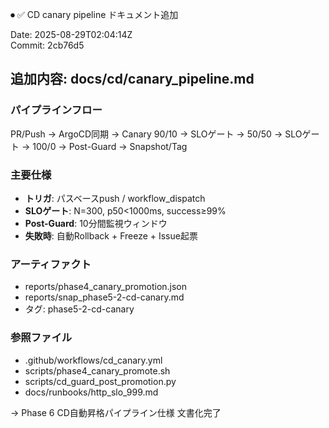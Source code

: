 ⏺ ✅ CD canary pipeline ドキュメント追加

Date: 2025-08-29T02:04:14Z  
Commit: 2cb76d5

## 追加内容: docs/cd/canary_pipeline.md

### パイプラインフロー
PR/Push → ArgoCD同期 → Canary 90/10 → SLOゲート → 50/50 → SLOゲート → 100/0 → Post-Guard → Snapshot/Tag

### 主要仕様
- **トリガ**: パスベースpush / workflow_dispatch
- **SLOゲート**: N=300, p50<1000ms, success≥99%
- **Post-Guard**: 10分間監視ウィンドウ
- **失敗時**: 自動Rollback + Freeze + Issue起票

### アーティファクト
- reports/phase4_canary_promotion.json
- reports/snap_phase5-2-cd-canary.md
- タグ: phase5-2-cd-canary

### 参照ファイル
- .github/workflows/cd_canary.yml
- scripts/phase4_canary_promote.sh
- scripts/cd_guard_post_promotion.py
- docs/runbooks/http_slo_999.md

→ Phase 6 CD自動昇格パイプライン仕様 文書化完了
